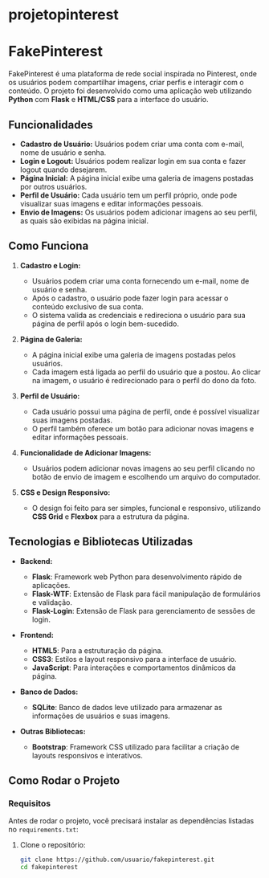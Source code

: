 ﻿# projetopinterest
# FakePinterest

FakePinterest é uma plataforma de rede social inspirada no Pinterest, onde os usuários podem compartilhar imagens, criar perfis e interagir com o conteúdo. O projeto foi desenvolvido como uma aplicação web utilizando **Python** com **Flask** e **HTML/CSS** para a interface do usuário.

## Funcionalidades

- **Cadastro de Usuário:** Usuários podem criar uma conta com e-mail, nome de usuário e senha.
- **Login e Logout:** Usuários podem realizar login em sua conta e fazer logout quando desejarem.
- **Página Inicial:** A página inicial exibe uma galeria de imagens postadas por outros usuários.
- **Perfil de Usuário:** Cada usuário tem um perfil próprio, onde pode visualizar suas imagens e editar informações pessoais.
- **Envio de Imagens:** Os usuários podem adicionar imagens ao seu perfil, as quais são exibidas na página inicial.

## Como Funciona

1. **Cadastro e Login:**
   - Usuários podem criar uma conta fornecendo um e-mail, nome de usuário e senha.
   - Após o cadastro, o usuário pode fazer login para acessar o conteúdo exclusivo de sua conta.
   - O sistema valida as credenciais e redireciona o usuário para sua página de perfil após o login bem-sucedido.

2. **Página de Galeria:**
   - A página inicial exibe uma galeria de imagens postadas pelos usuários.
   - Cada imagem está ligada ao perfil do usuário que a postou. Ao clicar na imagem, o usuário é redirecionado para o perfil do dono da foto.

3. **Perfil de Usuário:**
   - Cada usuário possui uma página de perfil, onde é possível visualizar suas imagens postadas.
   - O perfil também oferece um botão para adicionar novas imagens e editar informações pessoais.

4. **Funcionalidade de Adicionar Imagens:**
   - Usuários podem adicionar novas imagens ao seu perfil clicando no botão de envio de imagem e escolhendo um arquivo do computador.

5. **CSS e Design Responsivo:**
   - O design foi feito para ser simples, funcional e responsivo, utilizando **CSS Grid** e **Flexbox** para a estrutura da página.

## Tecnologias e Bibliotecas Utilizadas

- **Backend:**
  - **Flask**: Framework web Python para desenvolvimento rápido de aplicações.
  - **Flask-WTF**: Extensão de Flask para fácil manipulação de formulários e validação.
  - **Flask-Login**: Extensão de Flask para gerenciamento de sessões de login.

- **Frontend:**
  - **HTML5**: Para a estruturação da página.
  - **CSS3**: Estilos e layout responsivo para a interface de usuário.
  - **JavaScript**: Para interações e comportamentos dinâmicos da página.
  
- **Banco de Dados:**
  - **SQLite**: Banco de dados leve utilizado para armazenar as informações de usuários e suas imagens.
  
- **Outras Bibliotecas:**
  - **Bootstrap**: Framework CSS utilizado para facilitar a criação de layouts responsivos e interativos.

## Como Rodar o Projeto

### Requisitos

Antes de rodar o projeto, você precisará instalar as dependências listadas no `requirements.txt`:

1. Clone o repositório:
   ```bash
   git clone https://github.com/usuario/fakepinterest.git
   cd fakepinterest
